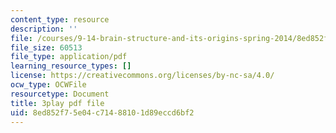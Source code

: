 ```yaml
---
content_type: resource
description: ''
file: /courses/9-14-brain-structure-and-its-origins-spring-2014/8ed852f75e04c71488101d89eccd6bf2_555140.pdf
file_size: 60513
file_type: application/pdf
learning_resource_types: []
license: https://creativecommons.org/licenses/by-nc-sa/4.0/
ocw_type: OCWFile
resourcetype: Document
title: 3play pdf file
uid: 8ed852f7-5e04-c714-8810-1d89eccd6bf2
---
```

